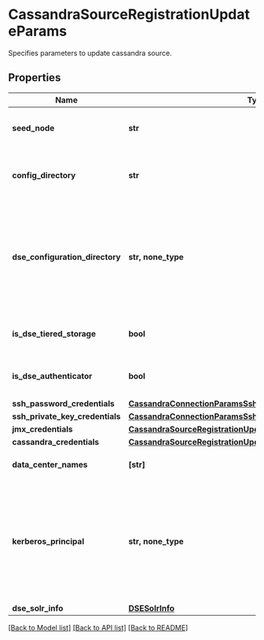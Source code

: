 # CassandraSourceRegistrationUpdateParams

Specifies parameters to update cassandra source.

## Properties
Name | Type | Description | Notes
------------ | ------------- | ------------- | -------------
**seed_node** | **str** | Any one seed node of the Cassandra cluster. | [optional] 
**config_directory** | **str** | Directory path containing Cassandra configuration YAML file. | [optional] 
**dse_configuration_directory** | **str, none_type** | Directory from where DSE specific configuration can be read. This should be set only when you are using the DSE distribution of Cassandra. | [optional] 
**is_dse_tiered_storage** | **bool** | Set to true if this cluster has DSE tiered storage. | [optional] 
**is_dse_authenticator** | **bool** | Set to true if this cluster has DSE Authenticator. | [optional] 
**ssh_password_credentials** | [**CassandraConnectionParamsSshPasswordCredentials**](CassandraConnectionParamsSshPasswordCredentials.md) |  | [optional] 
**ssh_private_key_credentials** | [**CassandraConnectionParamsSshPrivateKeyCredentials**](CassandraConnectionParamsSshPrivateKeyCredentials.md) |  | [optional] 
**jmx_credentials** | [**CassandraSourceRegistrationUpdateParamsJmxCredentials**](CassandraSourceRegistrationUpdateParamsJmxCredentials.md) |  | [optional] 
**cassandra_credentials** | [**CassandraSourceRegistrationUpdateParamsCassandraCredentials**](CassandraSourceRegistrationUpdateParamsCassandraCredentials.md) |  | [optional] 
**data_center_names** | **[str]** | Data centers for this cluster. | [optional] 
**kerberos_principal** | **str, none_type** | Principal for the kerberos connection. (This is required only if your Cassandra has Kerberos authentication. Please refer to the user guide.) | [optional] 
**dse_solr_info** | [**DSESolrInfo**](DSESolrInfo.md) |  | [optional] 

[[Back to Model list]](../README.md#documentation-for-models) [[Back to API list]](../README.md#documentation-for-api-endpoints) [[Back to README]](../README.md)


